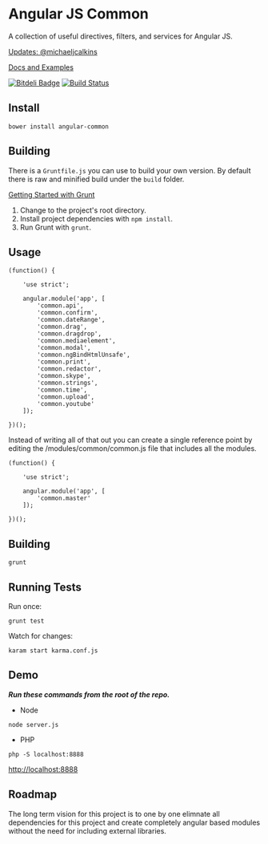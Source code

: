 # Angular JS Common

A collection of useful directives, filters, and services for Angular JS.

[Updates: @michaeljcalkins](https://twitter.com/michaeljcalkins)

[Docs and Examples](http://clouddueling.github.io/angular-common/)

[![Bitdeli Badge](https://d2weczhvl823v0.cloudfront.net/clouddueling/angular-common/trend.png)](https://bitdeli.com/free "Bitdeli Badge") [![Build Status](https://travis-ci.org/clouddueling/angular-common.png?branch=master)](https://travis-ci.org/clouddueling/angular-common)


## Install

```
bower install angular-common
```

## Building

There is a `Gruntfile.js` you can use to build your own version.  By default there is raw and minified build under the `build` folder.

[Getting Started with Grunt](http://gruntjs.com/getting-started)

1. Change to the project's root directory.
2. Install project dependencies with `npm install`.
3. Run Grunt with `grunt`.

## Usage

```
(function() {

    'use strict';

    angular.module('app', [
        'common.api',
        'common.confirm',
        'common.dateRange',
        'common.drag',
        'common.dragdrop',
        'common.mediaelement',
        'common.modal',
        'common.ngBindHtmlUnsafe',
        'common.print',
        'common.redactor',
        'common.skype',
        'common.strings',
        'common.time',
        'common.upload',
        'common.youtube'
    ]);

})();
```

Instead of writing all of that out you can create a single reference point by editing the /modules/common/common.js file that includes all the modules.

```
(function() {

    'use strict';

    angular.module('app', [
        'common.master'
    ]);

})();
```

## Building

```
grunt
```

## Running Tests

Run once:
```
grunt test
```

Watch for changes:
```
karam start karma.conf.js
```



## Demo

***Run these commands from the root of the repo.***

- Node
```
node server.js
```

- PHP
```
php -S localhost:8888
```

<a href='http://localhost:8000'>http://localhost:8888</a>

## Roadmap

The long term vision for this project is to one by one elimnate all dependencies for this project and create completely angular based modules without the need for including external libraries.
